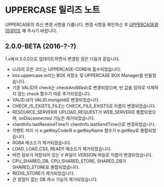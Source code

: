 # UPPERCASE 릴리즈 노트
UPPERCASE의 최신 변경 사항을 다룹니다. 변경 사항을 확인하신 후 [UPPERCASE를 업데이트](INSTALL.md#업데이트) 해 주시기 바랍니다.

## 2.0.0-BETA (2016-?-?)
1.x에서 2.0.0으로 업데이트하면서 변경된 점은 다음과 같습니다.
- UJS의 모든 코드는 UPPERCASE-CORE에 흡수되었습니다.
- box.uppercase.io라는 BOX 저장소 및 UPPERCASE BOX Manager를 만들었습니다.
- 기존 VALID의 check는 checkAndWash로 변경되었으며, 빈 값을 임의로 삭제하지 않는 check 함수가 따로 추가되었습니다.
- VALID.id가 VALID.mongoId로 변경되었습니다.
- CHECK_IS_EXISTS_FILE는 CHECK_FILE_EXISTS로 이름이 변경되었습니다.
- RESOURCE_SERVER와 UPLOAD_REQUEST가 WEB_SERVER로 통합되었으며, onDisconnected 기능은 제거되었습니다.
- clientInfo.lastReceiveTime가 clientInfo.lastSendTime으로 변경되었습니다.
- 이벤트 처리 시 e.getKeyCode와 e.getKeyName 함수가 e.getKey로 통합되었습니다.
- RGBA 메소드가 제거되었습니다.
- LOAD, LOAD_CSS, READY 메소드가 제거되었습니다.
- 버전 정보가 저장되어 있는 V 파일이 VERSION 파일로 이름이 변경되었습니다.
- CPU_SHARED_DB, CPU_SHARED_STORE, SHARED_DB가 SHARED_STORE로 통합되었습니다.
- REDIS_STORE가 제거되었습니다.
- 큰 장점이 없는 DB 캐시 기능이 제거되었습니다.
